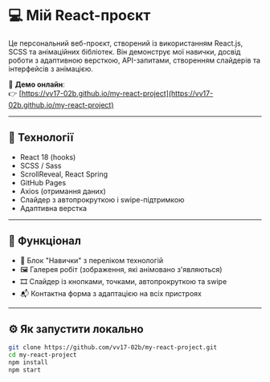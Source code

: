 # 💻 Мій React-проєкт

Це персональний веб-проєкт, створений із використанням React.js, SCSS та анімаційних бібліотек. Він демонструє мої навички, досвід роботи з адаптивною версткою, API-запитами, створенням слайдерів та інтерфейсів з анімацією.

🔗 **Демо онлайн**:  
👉 [https://vv17-02b.github.io/my-react-project](https://vv17-02b.github.io/my-react-project)

---

## 🚀 Технології

- React 18 (hooks)
- SCSS / Sass
- ScrollReveal, React Spring
- GitHub Pages
- Axios (отримання даних)
- Слайдер з автопрокруткою і swipe-підтримкою
- Адаптивна верстка

---

## 🔧 Функціонал

- 📌 Блок "Навички" з переліком технологій
- 🖼️ Галерея робіт (зображення, які анімовано з'являються)
- 🎞️ Слайдер із кнопками, точками, автопрокруткою та swipe
- 📬 Контактна форма з адаптацією на всіх пристроях

---

## ⚙️ Як запустити локально

```bash
git clone https://github.com/vv17-02b/my-react-project.git
cd my-react-project
npm install
npm start
